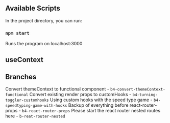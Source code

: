 

## Available Scripts

In the project directory, you can run:

### `npm start`

Runs the program on localhost:3000

## useContext 


## Branches
Convert themeContext to functional component -  `b4-convert-themeContext-functional`
Convert existing render props to customHooks -   `b4-turning-toggler-customhooks`
Using custom hooks with the speed type game -  `b4-speedtyping-game-with-hooks`
Backup of everything before react-router-props - `b4-react-router-props`
Please start the react router nested routes here - `b-reat-router-nested`